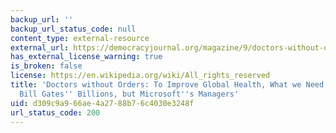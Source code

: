 ```yaml
---
backup_url: ''
backup_url_status_code: null
content_type: external-resource
external_url: https://democracyjournal.org/magazine/9/doctors-without-orders/
has_external_license_warning: true
is_broken: false
license: https://en.wikipedia.org/wiki/All_rights_reserved
title: 'Doctors without Orders: To Improve Global Health, What we Need isn''t just
  Bill Gates'' Billions, but Microsoft''s Managers'
uid: d309c9a9-66ae-4a27-88b7-6c4030e3248f
url_status_code: 200
---
```

